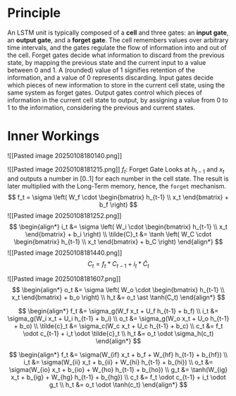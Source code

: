 
# Principle
An LSTM unit is typically composed of a **cell** and three gates: an **input gate**, an **output gate**, and a **forget gate**. The cell remembers values over arbitrary time intervals, and the gates regulate the flow of information into and out of the cell. Forget gates decide what information to discard from the previous state, by mapping the previous state and the current input to a value between 0 and 1. A (rounded) value of 1 signifies retention of the information, and a value of 0 represents discarding. Input gates decide which pieces of new information to store in the current cell state, using the same system as forget gates. Output gates control which pieces of information in the current cell state to output, by assigning a value from 0 to 1 to the information, considering the previous and current states.

# Inner Workings

![[Pasted image 20250108180140.png]]

![[Pasted image 20250108181215.png]]
$f_t$: Forget Gate
	Looks at $h_{t-1}$ and $x_t$ and outputs a number in [0..1] for each number in the cell state. The result is later multiplied with the Long-Term memory, hence, the `forget` mechanism.
$$
f_t = \sigma \left( W_f \cdot \begin{bmatrix} h_{t-1} \\ x_t \end{bmatrix} + b_f \right)
$$
![[Pasted image 20250108181252.png]]
$$
\begin{align*}
i_t &= \sigma \left( W_i \cdot \begin{bmatrix} h_{t-1} \\ x_t \end{bmatrix} + b_i \right) \\
\tilde{C}_t &= \tanh \left( W_C \cdot \begin{bmatrix} h_{t-1} \\ x_t \end{bmatrix} + b_C \right)
\end{align*}
$$
![[Pasted image 20250108181440.png]]
$$
C_t = f_t \ast C_{t-1} + i_t \ast \tilde{C}_t
$$

![[Pasted image 20250108181607.png]]
$$
\begin{align*}
o_t &= \sigma \left( W_o \cdot \begin{bmatrix} h_{t-1} \\ x_t \end{bmatrix} + b_o \right) \\
h_t &= o_t \ast \tanh(C_t)
\end{align*}
$$





$$
\begin{align*}
f_t &= \sigma_g(W_f x_t + U_f h_{t-1} + b_f) \\
i_t &= \sigma_g(W_i x_t + U_i h_{t-1} + b_i) \\
o_t &= \sigma_g(W_o x_t + U_o h_{t-1} + b_o) \\
\tilde{c}_t &= \sigma_c(W_c x_t + U_c h_{t-1} + b_c) \\
c_t &= f_t \odot c_{t-1} + i_t \odot \tilde{c}_t \\
h_t &= o_t \odot \sigma_h(c_t)
\end{align*}
$$











$$
\begin{align*}
f_t &= \sigma(W_{if} x_t + b_f + W_{hf} h_{t-1} + b_{hf}) \\
i_t &= \sigma(W_{ii} x_t + b_{ii} + W_{hi} h_{t-1} + b_{hi}) \\
o_t &= \sigma(W_{io} x_t + b_{io} + W_{ho} h_{t-1} + b_{ho}) \\
g_t &= \tanh(W_{ig} x_t + b_{ig} + W_{hg} h_{t-1} + b_{hg}) \\
c_t &= f_t \odot c_{t-1} + i_t \odot g_t \\
h_t &= o_t \odot \tanh(c_t)
\end{align*}
$$



